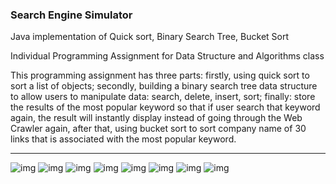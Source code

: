 ### Search Engine Simulator

Java implementation of Quick sort, Binary Search Tree, Bucket Sort

Individual Programming Assignment for Data Structure and Algorithms class

This programming assignment has three parts: firstly, using quick sort to sort a list of objects;
secondly, building a binary search tree data structure to allow users to manipulate data: search, delete, insert, sort; finally: store the results of the most popular keyword so that if user search that keyword again, the result will instantly display instead of going through the Web Crawler again, after that, using bucket sort to sort company name of 30 links that is associated with the most popular keyword.

-------------------

![img](/Screenshot/Picture0.png?raw=true "Picture0")
![img](/Screenshot/Picture1.png?raw=true "Picture1")
![img](/Screenshot/Picture2.png?raw=true "Picture2")
![img](/Screenshot/Picture3.png?raw=true "Picture3")
![img](/Screenshot/Picture4.png?raw=true "Picture4")
![img](/Screenshot/Picture5.png?raw=true "Picture5")
![img](/Screenshot/Picture6.png?raw=true "Picture6")
![img](/Screenshot/Picture7.png?raw=true "Picture7")
